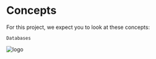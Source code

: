 # Concepts

For this project, we expect you to look at these concepts:
``````
Databases

``````
![logo](https://s3.amazonaws.com/intranet-projects-files/holbertonschool-higher-level_programming+/272/rtcwz.jpg)